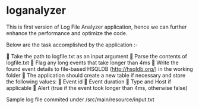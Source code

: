 # loganalyzer
This is first version of Log File Analyzer application, hence we can further enhance the performance and optimize the code. 

Below are the task accomplished by the application :-

 Take the path to logfile.txt as an input argument
 Parse the contents of logfile.txt
 Flag any long events that take longer than 4ms
 Write the found event details to file-based HSQLDB (http://hsqldb.org/) in the working folder
 The application should create a new table if necessary and store the following values:
 Event id
 Event duration
 Type and Host if applicable
 Alert (true if the event took longer than 4ms, otherwise false)

Sample log file commited under /src/main/resource/input.txt

